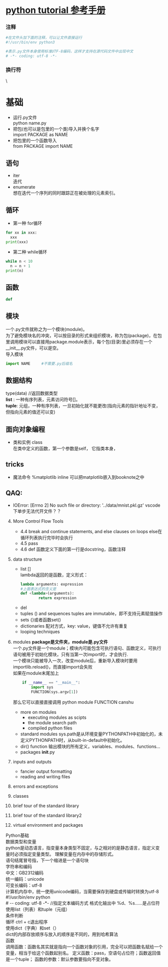 # [python tutorial 参考手册](https://docs.python.org/3/tutorial/index.html)
### 注释
```python
#在文件头加下面的注释，可以让文件直接运行
#!/usr/bin/env python3

#表示.py文件本身使用标准UTF-8编码，这样才支持在源代码文件中出现中文  
# -*- coding: utf-8 -*-
```
### 换行符
\

# 基础
- 运行.py文件  
  python name.py
- 把包(也可以是包里的一个类)导入并换个名字      
  import PACKAGE as NAME   
- 把包里的一个函数导入  
  from PACKAGE import NAME
## 语句
- iter  
迭代
- enumerate  
想在迭代一个序列的同时跟踪正在被处理的元素索引。

## 循环
- 第一种 for循环
```python
for xx in xxx:
  xxx
print(xxx)
```
- 第二种 while循环
```python
while n < 10
  n = n + 1
print(n)
```
## 函数
```python
def
``` 
## 模块
一个.py文件就称之为一个模块(module)。  
为了避免模块名的冲突，可以按目录的形式来组织模块，称为包(package)，在包里调用模块可以直接用package.module表示，每个包(目录)里必须存在一个__init__.py文件，可以是空。  
导入模块
```python
import NAME     #不需要.py后缀名
```

## 数据结构
type(data) //返回数据类型  
**list** : 一种有序列表，元素访问符号[]。  
**tuple**: 元组，一种有序列表，一旦初始化就不能更改(指向元素的指针地址不变，但指向元素的值还可以变)

## 面向对象编程
- 类和实例
  class   
  在类中定义的函数，第一个参数是self， 它指类本身，

## tricks
- 魔法命令 %matplotlib inline 可以把matplotlib嵌入到booknote之中
## QAQ:
- IOError: [Errno 2] No such file or directory: '../data/mnist.pkl.gz'
  vscode下单步无法代开文件？？

4. More Control Flow Tools
    - 4.4 break and continue statements, and else clauses on loops
        else在循环列表执行完毕时会执行
    - 4.5 pass
    - 4.6 def
        函数定义下面的第一行是docstring，函数注释

5. data structure  
    - list  []  
        lambda返回的是函数，定义形式：   
        ```python
        lambda arguments: expression
        #上面表达式的含义是
        def <lambda>(arguments):
                return expression
        ```
    - del
    - tuples () and sequences
        tuples are immutable，即不支持元素赋值操作
    - sets {}或者函数set()
    - dictionaries 配对方式，key: value，键值不允许有重复
    - looping techniques

6. modules  **package是文件夹，module是.py文件**  
    一个.py文件是一个module；模块内可能包含可执行语句、函数定义，可执行语句被用于初始化模块，只有当第一次import时，才会执行.  
    一个模块只能被导入一次，改变module后，重新导入模块时要用importlib.reload()，而直接import会失败  
    如果在module末尾加上  
    ```python
        if __name__ == "__main__":
            import sys
            FUNCTION(sys.argv[1])
    ```
    那么它可以直接直接调用 python module FUNCTION canshu
    - more on modules
        * executing modules as scipts
        * the module search path
        * compiled python files
    - standard modules
        sys.path是从环境变量PYTHONPATH中初始化的，未定义PYTHONPATH时，从built-in-default中初始化。
    - dir() function
        输出模块的所有定义，variables、modules、functions...
    - packages
        __init__.py

7. inputs and outputs
    - fancier output formatting
    - reading and writing files

8. errors and exceptions
9. classes
10. brief tour of the standard library
11. brief tour of the standard library2
12. virtual environment and packages

Python基础  
     数据类型和变量  
          python是动态语言，指变量本身类型不固定，与之相对的是静态语言，指定义变量时必须指定变量类型。 
          理解变量在内存中的存储形式。  
          语句结尾冒号指，下一个缩进是一个语句块  
     字符串和编码  
          中文：GB2312编码  
          统一编码：unicode  
          可变长编码：utf-8  
          计算机内存中，统一使用unicode编码，当需要保存到硬盘或传输时转换为utf-8
               #!/usr/bin/env python    
               # -- coding: utf-8 -*-       //指定文本编码方式
          格式化输出中 %d、%s……是占位符    
     使用list（列表）和tuple（元组）    
     条件判断    
     循环 ctrl + c退出程序    
     使用dict（字典）和set（）    
          dict的内部存放顺序与放入的顺序是不同的，用到哈希算法    
函数  
     调用函数：函数名其实就是指向一个函数对象的引用，完全可以把函数名赋给一个变量，相当于给这个函数起别名。
     定义函数：pass，空语句占位符；函数返回值是一个tuple；
     函数的参数：默认参数要指向不变对象。

